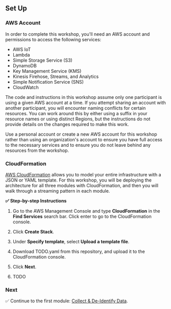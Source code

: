 ## Set Up

### AWS Account

In order to complete this workshop, you'll need an AWS account and permissions to access the following services:

* AWS IoT
* Lambda
* Simple Storage Service (S3)
* DynamoDB
* Key Management Service (KMS)
* Kinesis Firehose, Streams, and Analytics
* Simple Notification Service (SNS)
* CloudWatch

The code and instructions in this workshop assume only one participant is using
a given AWS account at a time. If you attempt sharing an account with another
participant, you will encounter naming conflicts for certain resources. You can
work around this by either using a suffix in your resource names or using
distinct Regions, but the instructions do not provide details on the changes
required to make this work.

Use a personal account or create a new AWS account for this workshop rather than
using an organization's account to ensure you have full access to the necessary
services and to ensure you do not leave behind any resources from the workshop.

### CloudFormation

[AWS CloudFormation][cloudformation] allows you to model your entire infrastructure with a JSON or YAML template. For this workshop, you will be deploying the architecture for all three modules with CloudFormation, and then you will walk through a streaming pattern in each module.

**:white_check_mark: Step-by-step Instructions**

1. Go to the AWS Management Console and type **CloudFormation** in the **Find Services** search bar. Click enter to go to the CloudFormation console.
   
1. Click **Create Stack**.

1. Under **Specify template**, select **Upload a template file**.

1. Download TODO.yaml from this repository, and upload it to the CloudFormation console.

1. Click **Next**.

1. TODO 



### Next

:white_check_mark: Continue to the first module: [Collect & De-Identify Data][collect-deidentify].

[cloudformation]: https://aws.amazon.com/cloudformation/
[collect-deidentify]: 1_CollectDeIdentify/